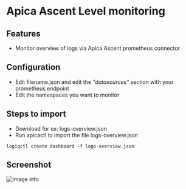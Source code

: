 # Apica Ascent Level monitoring

## Features
* Monitor overview of logs via Apica Ascent prometheus connector

## Configuration

* Edit filename.json and edit the *"datasources"* section with your prometheus endpoint
* Edit the namespaces you want to monitor 


## Steps to import

* Download for ex: logs-overview.json
* Run apicactl to import the file logs-overview.json

```
logiqctl create dashboard -f logs-overview.json

```

## Screenshot

![image info](./logs-overview.png)